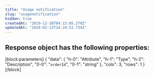 ```yaml
---
title: "Usage notification"
slug: "usagenotification"
hidden: true
createdAt: "2019-12-30T04:15:05.270Z"
updatedAt: "2020-02-13T14:24:51.734Z"
---
```

## Response object has the following properties:
[block:parameters]
{
  "data": {
    "h-0": "Attribute",
    "h-1": "Type",
    "h-2": "Description",
    "0-0": "`orderId`",
    "0-1": "string"
  },
  "cols": 3,
  "rows": 1
}
[/block]